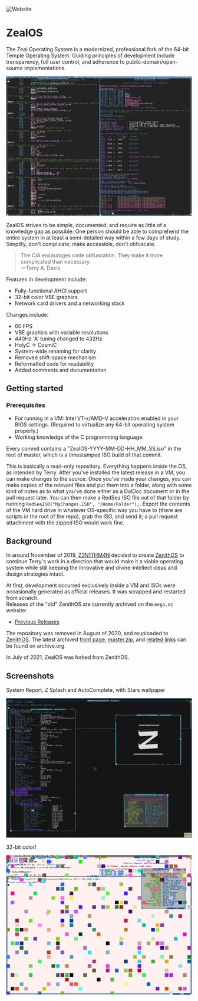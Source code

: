 ![Website](https://img.shields.io/website?down_color=lightgray&down_message=offline&style=flat-square&up_color=green&up_message=online&url=https%3A%2F%2Fzenithos.org)
# ZealOS

The Zeal Operating System is a modernized, professional fork of the 64-bit Temple Operating System. Guiding principles of development include transparency, full user control, and adherence to public-domain/open-source implementations.

![](/screenshots/screenshot2.png)

ZealOS strives to be simple, documented, and require as little of a knowledge gap as possible. One person should be able to comprehend the entire system in at least a semi-detailed way within a few days of study.
Simplify, don't complicate; make accessible, don't obfuscate.

> The CIA encourages code obfuscation. They make it more complicated than necessary.\
—Terry A. Davis

Features in development include:
  - Fully-functional AHCI support
  - 32-bit color VBE graphics
  - Network card drivers and a networking stack


Changes include:
  - 60 FPS
  - VBE graphics with variable resolutions
  - 440Hz 'A' tuning changed to 432Hz
  - HolyC -> CosmiC
  - System-wide renaming for clarity
  - Removed shift-space mechanism
  - Reformatted code for readability
  - Added comments and documentation

## Getting started

### Prerequisites

- For running in a VM: Intel VT-x/AMD-V acceleration enabled in your BIOS settings. (Required to virtualize any 64-bit operating system properly.)
- Working knowledge of the C programming language.

Every commit contains a "ZealOS-YYYY-MM-DD-HH_MM_SS.iso" in the root of master, which is a timestamped ISO build of that commit.

This is basically a read-only repository. Everything happens inside the OS, as intended by Terry. After you've installed the latest release in a VM, you can make changes to the source. Once you've made your changes, you can make copies of the relevant files and put them into a folder, along with some kind of notes as to what you've done either as a DolDoc document or in the pull request later. You can then make a RedSea ISO file out of that folder by running `RedSeaISO("MyChanges.ISO", "/Home/Folder");`. Export the contents of the VM hard drive in whatever OS-specific way you have to (there are scripts in the root of the repo), grab the ISO, and send it; a pull request attachment with the zipped ISO would work fine.

## Background

In around November of 2019, [Z3N1THM4N](https://github.com/Z3N1THM4N) decided to create [ZenithOS](https://github.com/ZenithOS/ZenithOS) to continue Terry's work in a direction that would make it a viable operating system while still keeping the innovative and divine-intellect ideas and design strategies intact.

At first, development occurred exclusively inside a VM and ISOs were occasionally generated as official releases. It was scrapped and restarted from scratch.\
Releases of the "old" ZenithOS are currently archived on the `mega.nz` website:
  - [Previous Releases](https://mega.nz/#F!ZIEGmSRQ!qvL6Wk6THzE-dazkfT6N3Q)

The repository was removed in August of 2020, and reuploaded to [ZenithOS](https://github.com/ZenithOS/ZenithOS). The latest archived [front page](https://web.archive.org/web/20200811190005/https://github.com/VoidNV/ZenithOS/), [master.zip](https://web.archive.org/web/20200811190054/https://codeload.github.com/VoidNV/ZenithOS/zip/master), and [related links](https://web.archive.org/web/*/https://github.com/VoidNV/ZenithOS/*) can be found on archive.org.

In July of 2021, ZealOS was forked from ZenithOS.

## Screenshots

System Report, Z Splash and AutoComplete, with Stars wallpaper

![](/screenshots/screenshot3.png)

32-bit color!

![](/screenshots/screenshot1.png)
